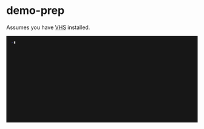 # demo-prep

Assumes you have [VHS](https://github.com/charmbracelet/vhs?tab=readme-ov-file) installed.

![](./skeleton.gif)
